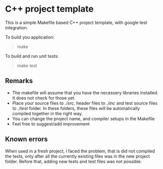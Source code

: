 C++ project template 
=====================

This is a simple Makefile based C++ project template, with google test integration.

To build you application:
> make

To build and run unit tests:
> make test

Remarks
-------

+ The makefile will assume that you have the necessery libraries installed. It does not check for those yet. 
+ Place your source files to _./src_, header files to _./inc_ and test source files to _./test_ folder. In these folders, these files will be automatically compiled together in the right way.
+ You can change the project name, and compiler setups in the Makefile
+ Feel free to suggest/add improvement

Known errors
------------

When used in a fresh project, I faced the problem, that is did not compiled the tests, only after all the currently existing files was in the new project folder. Before that, adding new tests and test files was not possible.


